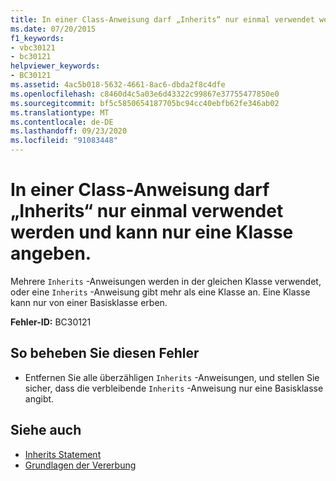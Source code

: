 ```yaml
---
title: In einer Class-Anweisung darf „Inherits“ nur einmal verwendet werden und kann nur eine Klasse angeben.
ms.date: 07/20/2015
f1_keywords:
- vbc30121
- bc30121
helpviewer_keywords:
- BC30121
ms.assetid: 4ac5b018-5632-4661-8ac6-dbda2f8c4dfe
ms.openlocfilehash: c8460d4c5a03e6d43322c99867e37755477850e0
ms.sourcegitcommit: bf5c5850654187705bc94cc40ebfb62fe346ab02
ms.translationtype: MT
ms.contentlocale: de-DE
ms.lasthandoff: 09/23/2020
ms.locfileid: "91083448"
---
```

# <a name="inherits-can-appear-only-once-within-a-class-statement-and-can-only-specify-one-class"></a>In einer Class-Anweisung darf „Inherits“ nur einmal verwendet werden und kann nur eine Klasse angeben.

Mehrere `Inherits` -Anweisungen werden in der gleichen Klasse verwendet, oder eine `Inherits` -Anweisung gibt mehr als eine Klasse an. Eine Klasse kann nur von einer Basisklasse erben.  
  
 **Fehler-ID:** BC30121  
  
## <a name="to-correct-this-error"></a>So beheben Sie diesen Fehler  
  
- Entfernen Sie alle überzähligen `Inherits` -Anweisungen, und stellen Sie sicher, dass die verbleibende `Inherits` -Anweisung nur eine Basisklasse angibt.  
  
## <a name="see-also"></a>Siehe auch

- [Inherits Statement](../language-reference/statements/inherits-statement.md)
- [Grundlagen der Vererbung](../programming-guide/language-features/objects-and-classes/inheritance-basics.md)
